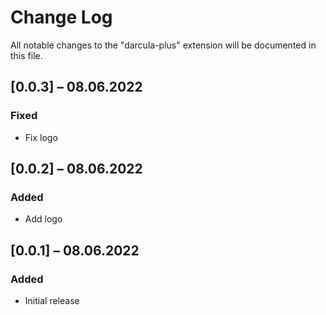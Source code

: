 # Change Log

All notable changes to the "darcula-plus" extension will be documented in this file.

<!-- Check [Keep a Changelog](http://keepachangelog.com/) for recommendations on how to structure this file. -->

<!-- ## [Unreleased] -->

## [0.0.3] – 08.06.2022

### Fixed

- Fix logo

## [0.0.2] – 08.06.2022

### Added

- Add logo

## [0.0.1] – 08.06.2022

### Added

- Initial release
